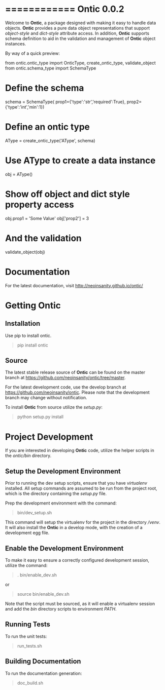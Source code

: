 ============
Ontic 0.0.2
============

Welcome to **Ontic**, a package designed with making it easy to handle data 
objects. **Ontic** provides a pure data object representations that support 
*object-style* and *dict-style* attribute access. In addition, **Ontic** 
supports schema definition to aid in the validation and management of **Ontic**
object instances.

By way of a quick preview:

  from ontic.ontic_type import OnticType, create_ontic_type, validate_object
  from ontic.schema_type import SchemaType
  # Define the schema
  schema = SchemaType(
    prop1={'type':'str','required':True},
    prop2={'type':'int','min':1}) 
  # Define an ontic type
  AType = create_ontic_type('AType', schema)
  # Use AType to create a data instance
  obj = AType()
  # Show off object and dict style property access
  obj.prop1 = 'Some Value'
  obj['prop2'] = 3
  # And the validation
  validate_object(obj)

Documentation
==============

For the latest documentation, visit http://neoinsanity.github.io/ontic/

Getting Ontic
==============

Installation
-------------

Use pip to install ontic.

  > pip install ontic
  
Source
-------

The latest stable release source of **Ontic** can be found on the master 
branch at https://github.com/neoinsanity/ontic/tree/master. 

For the latest development code, use the develop branch at 
https://github.com/neoinsanity/ontic. Please note that the development branch
may change without notification.

To install **Ontic** from source utilize the *setup.py*:

  > python setup.py install

Project Development
====================

If you are interested in developing **Ontic** code, 
utilize the helper scripts in the *ontic/bin* directory.

Setup the Development Environment
----------------------------------

Prior to running the dev setup scripts, ensure that you have *virtualenv* 
installed. All setup commands are assumed to be run from the project root, 
which is the directory containing the *setup.py* file.

Prep the development environment with the command:

  > bin/dev_setup.sh

This command will setup the virtualenv for the project in the 
directory */venv*. It will also install the **Ontic** in a develop mode, 
with the creation of a development egg file.

Enable the Development Environment
-----------------------------------

To make it easy to ensure a correctly configured development session, 
utilize the command:

  > . bin/enable_dev.sh
  
or

  > source bin/enable_dev.sh
  
Note that the script must be sourced, as it will enable a virtualenv session 
and add the *bin* directory scripts to environment *PATH*.

Running Tests
--------------

To run the unit tests:

  > run_tests.sh

Building Documentation
-----------------------

To run the documentation generation:

  > doc_build.sh

